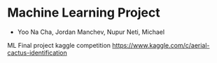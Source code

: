 # Machine Learning Project
- Yoo Na Cha, Jordan Manchev, Nupur Neti, Michael 

ML Final project kaggle competition 
https://www.kaggle.com/c/aerial-cactus-identification
